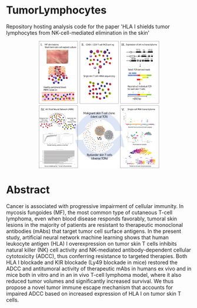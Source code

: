 # TumorLymphocytes

Repository hosting analysis code for the paper 'HLA I shields tumor lymphocytes from NK-cell-mediated elimination in the skin'  
  
  

<p align="center">
  <img width="327" height="346" src="www/g314.png">
</p>


# Abstract

Cancer is associated with progressive impairment of cellular immunity. In mycosis fungoides (MF), the most common type of cutaneous T-cell lymphoma, even when blood disease responds favorably, tumoral skin lesions in the majority of patients are resistant to therapeutic monoclonal antibodies (mAbs) that target tumor cell surface antigens. In the present study, artificial neural network machine learning shows that human leukocyte antigen (HLA) I overexpression on tumor skin T cells inhibits natural killer (NK) cell activity and NK-mediated antibody-dependent cellular cytotoxicity (ADCC), thus conferring resistance to targeted therapies. Both HLA I blockade and KIR blockade (Ly49 blockade in mice) restored the ADCC and antitumoral activity of therapeutic mAbs in humans ex vivo and in mice both in vitro and in an in vivo T-cell lymphoma model, where it also reduced tumor volumes and significantly increased survival. We thus propose a novel tumor immune escape mechanism that accounts for impaired ADCC based on increased expression of HLA I on tumor skin T cells. 
